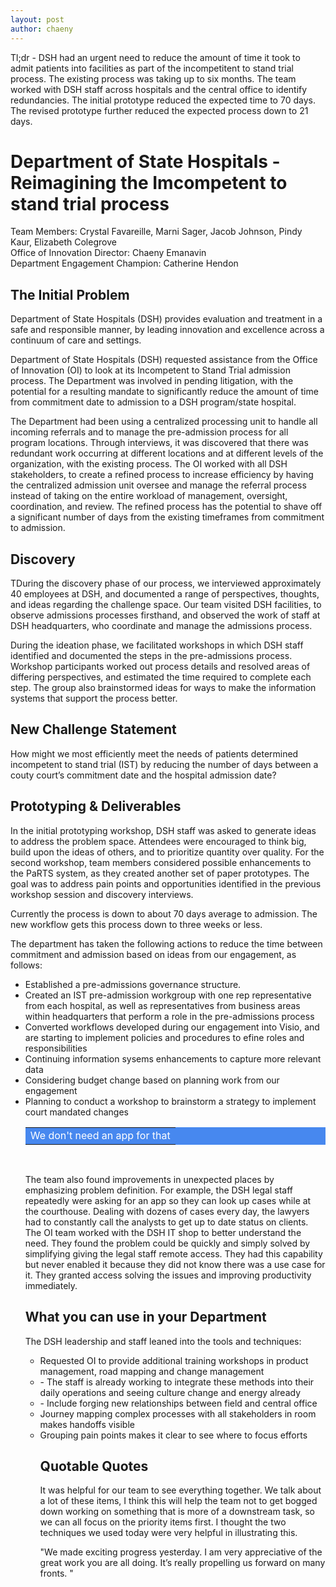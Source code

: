 ```yaml
---
layout: post
author: chaeny
---
```

Tl;dr - DSH had an urgent need to reduce the amount of time it took to admit patients into facilities as part of the incompetitent to stand trial process. The existing process was taking up to six months. The team worked with DSH staff across hospitals and the central office to identify redundancies. The initial prototype reduced the expected time to 70 days. The revised prototype further reduced the expected process down to 21 days.

<h1 class="jumbotron">Department of State Hospitals - Reimagining the Imcompetent to stand trial process
</h1>

<p>Team Members: Crystal Favareille, Marni Sager, Jacob Johnson, Pindy Kaur, Elizabeth Colegrove<br />
Office of Innovation Director: Chaeny Emanavin<br />
Department Engagement Champion: Catherine Hendon
</p>

<h2>The Initial Problem</h2>
<p>Department of State Hospitals (DSH) provides evaluation and treatment in a safe and responsible manner, by leading innovation and excellence across a continuum of care and settings.</p>

<p>Department of State Hospitals (DSH) requested assistance from the Office of Innovation (OI) to look at its Incompetent to Stand Trial admission process. The Department was involved in pending litigation, with the potential for a resulting mandate to significantly reduce the amount of time from commitment date to admission to a DSH program/state hospital. </p>

<p>The Department had been using a centralized processing unit to handle all incoming referrals and to manage the pre-admission process for all program locations. Through interviews, it was discovered that there was redundant work occurring at different locations and at different levels of the organization, with the existing process. The OI worked with all DSH stakeholders, to create a refined process to increase efficiency by having the centralized admission unit oversee and manage the referral process instead of taking on the entire workload of management, oversight, coordination, and review. The refined process has the potential to shave off a significant number of days from the existing timeframes from commitment to admission.
</p>

<h2>Discovery</h2>
<p>TDuring the discovery phase of our process, we interviewed approximately 40 employees at DSH, and documented a range of perspectives, thoughts, and ideas regarding the challenge space. Our team visited DSH facilities, to observe admissions processes firsthand, and observed the work of staff at DSH headquarters, who coordinate and manage the admissions process.</p>

<p>During the ideation phase, we facilitated workshops in which DSH staff identified and documented the steps in the pre-admissions process. Workshop participants worked out process details and resolved areas of differing perspectives, and estimated the time required to complete each step. The group also brainstormed ideas for ways to make the information systems that support the process better.
</p>

<h2>New Challenge Statement</h2>
<p>How might we most efficiently meet the needs of patients determined incompetent to stand trial (IST) by reducing the number of days between a couty court’s commitment date and the hospital admission date?
</p>

<h2>Prototyping & Deliverables</h2>
<p>In the initial prototyping workshop, DSH staff was asked to generate ideas to address the problem space. Attendees were encouraged to think big, build upon the ideas of others, and to prioritize quantity over quality. For the second workshop, team members considered possible enhancements to the PaRTS system, as they created another set of paper prototypes. The goal was to address pain points and opportunities identified in the previous workshop session and discovery interviews.</p>

<p>Currently the process is down to about 70 days average to admission. The new workflow gets this process down to three weeks or less.</p>

<p>The department has taken the following actions to reduce the time between commitment and admission based on ideas from our engagement, as follows:</p>
<ul><li>Established a pre-admissions governance structure.</li>
<li>Created an IST pre-admission workgroup with one rep representative from each hospital, as well as representatives from business areas within headquarters that perform a role in the pre-admissions process</li>
<li>Converted workflows developed during our engagement into Visio, and are starting to implement policies and procedures to efine roles and responsibilities</li>
<li>Continuing information sysems enhancements to capture more relevant data</li>
<li>Considering budget change based on planning work from our engagement</li>
<li>Planning to conduct a workshop to brainstorm a strategy to implement court mandated changes</li>

<table bgcolor="#4788ef" width="80%">
<tr>
<td><font color="#FFFFFF">
We don't need an app for that
</font>
</td>
</tr>
</table>
<br />

<p>The team also found improvements in unexpected places by emphasizing problem definition. For example, the DSH legal staff repeatedly were asking for an app so they can look up cases while at the courthouse. Dealing with dozens of cases every day, the lawyers had to constantly call the analysts to get up to date status on clients. The OI team worked with the DSH IT shop to better understand the need. They found the problem could be quickly and simply solved by simplifying giving the legal staff remote access. They had this capability but never enabled it because they did not know there was a use case for it. They granted access solving the issues and improving productivity immediately.</p>

<h2>What you can use in your Department</h2>
The DSH leadership and staff leaned into the tools and techniques:
<ul><li>Requested OI to provide additional training workshops in product management, road mapping and change management</li>
<li> - The staff is already working to integrate these methods into their daily operations and seeing culture change and energy already</li>
<li> - Include forging new relationships between field and central office</li>
<li>Journey mapping complex processes with all stakeholders in room makes handoffs visible</li>
<li>Grouping pain points makes it clear to see where to focus efforts</li>

<h2>Quotable Quotes</h2>
<p>It was helpful for our team to see everything together. We talk about a lot of these items, I think this will help the team not to get bogged down working on something that is more of a downstream task, so we can all focus on the priority items first. I thought the two techniques we used today were very helpful in illustrating this.</p>
<p>"We made exciting progress yesterday. I am very appreciative of the great work you are all doing. It’s really propelling us forward on many fronts. "
</p>
